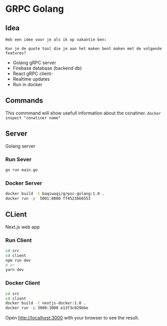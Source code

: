 # GRPC Golang

## Idea

`Heb een idee voor je als ik op vakantie ben:`

`Kun je de quote tool die je aan het maken bent maken met de volgende features?`

- Golang gRPC server
- Firebase database (backend db)
- React gRPC client-
- Realtime updates
- Run in docker

## Commands

This commmand will show usefull information about the conatiner.
`
docker inspect "conatiner name"
`

## Server

Golang server

### Run Sever

```bash
go run main.go
```

### Docker Server

```bash
docker build -t baqiwaqi/grpoc-golang:1.0 .  
docker run -p  5001:8080 ff4523b66553   
```

## CLient

Next.js web app

### Run Client

``` bash
cd src
cd client
npm run dev
# or
yarn dev
```

### Docker Client

```bash
cd src
cd client
docker build -t nextjs-docker:1.0 .  
docker run -p 3000:3000 e13f3c029bbe  
```

Open [http://localhost:3000](http://localhost:3000) with your browser to see the result.
